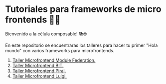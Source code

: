# Tutoriales para frameworks de micro frontends 👨‍🏫

Bienvenido a la célula composable! 📚🤓

En este repositorio se encuentraras los talleres para hacer tu primer "Hola mundo" con varios frameworks para microfrontends.


1. [Taller Microfrontend Module Federation.](./Taller_Microfrontend_Module_Federation.pdf)
2. [Taller Microfrontend BIT.](./Taller_Microfrontend_BIT.pdf)
3. [Taller Microfrontend Piral.](./Taller_Microfrontend_Piral)
4. [Taller Microfrontend Luigi.](./Taller_Microfrontend_Luigi)
